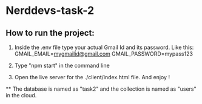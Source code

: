 # Nerddevs-task-2

## How to run the project:

1. Inside the .env file type your actual Gmail Id and its password.
   Like this:
   GMAIL_EMAIL=mygmailid@gmail.com
   GMAIL_PASSWORD=mypass123

2. Type "npm start" in the command line

3. Open the live server for the ./client/index.html file. And enjoy !

\*\* The database is named as "task2" and the collection is named as "users" in the cloud.
